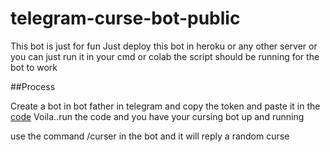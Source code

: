 # telegram-curse-bot-public
This bot is just for fun
Just deploy this bot in heroku or any other server or you can just run it in your cmd or colab
the script should be running for the bot to work

##Process

Create a bot in bot father in telegram and copy the token and paste it in the [code](https://github.com/th0ma5s5helby/telegram-curse-bot-public/blob/master/main.py)
Voila..run the code and you have your cursing bot up and running

use the command /curser in the bot and it will reply a random curse
